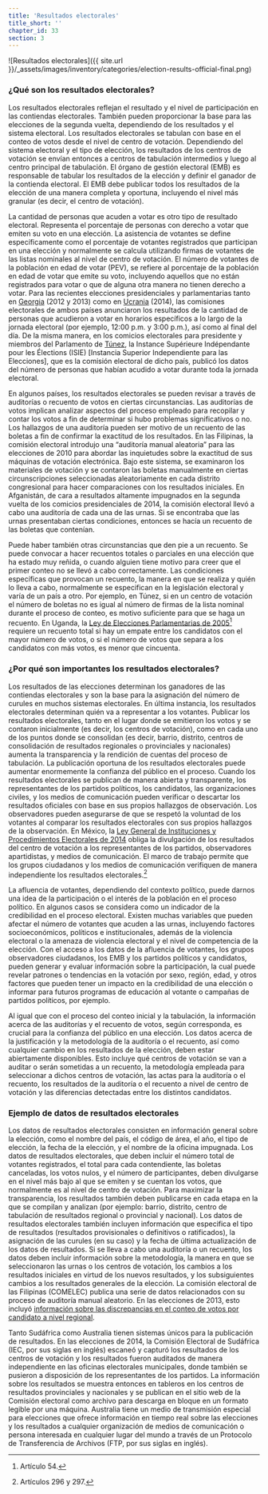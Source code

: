 ```yaml
---
title: 'Resultados electorales'
title_short: ''
chapter_id: 33
section: 3
---
```


![Resultados electorales]({{ site.url }}/\_assets/images/inventory/categories/election-results-official-final.png)

### ¿Qué son los resultados electorales?

Los resultados electorales reflejan el resultado y el nivel de participación en las contiendas electorales. También pueden proporcionar la base para las elecciones de la segunda vuelta, dependiendo de los resultados y el sistema electoral. Los resultados electorales se tabulan con base en el conteo de votos desde el nivel de centro de votación. Dependiendo del sistema electoral y el tipo de elección, los resultados de los centros de votación se envían entonces a centros de tabulación intermedios y luego al centro principal de tabulación. El órgano de gestión electoral (EMB) es responsable de tabular los resultados de la elección y definir el ganador de la contienda electoral. El EMB debe publicar todos los resultados de la elección de una manera completa y oportuna, incluyendo el nivel más granular (es decir, el centro de votación).

La cantidad de personas que acuden a votar es otro tipo de resultado electoral. Representa el porcentaje de personas con derecho a votar que emiten su voto en una elección. La asistencia de votantes se define específicamente como el porcentaje de votantes registrados que participan en una elección y normalmente se calcula utilizando firmas de votantes de las listas nominales al nivel de centro de votación. El número de votantes de la población en edad de votar (PEV), se refiere al porcentaje de la población en edad de votar que emite su voto, incluyendo aquellos que no están registrados para votar o que de alguna otra manera no tienen derecho a votar. Para las recientes elecciones presidenciales y parlamentarias tanto en [Georgia](http://cesko02-01.itdc.ge/en/mediisatvis-4-ge/pres-relizebi-13-ge/informacia-kenchisyris-mimdinareobis-da-amomrchevelta-aqtivobis-shesaxeb-1200-st-is-mdgomareobit.page) (2012 y 2013) como en [Ucrania](http://www.cvk.gov.ua/pls/vp2014/WP063?pt00_t001f01=702&PT001F01=702) (2014), las comisiones electorales de ambos países anunciaron los resultados de la cantidad de personas que acudieron a votar en horarios específicos a lo largo de la jornada electoral (por ejemplo, 12:00 p.m. y 3:00 p.m.), así como al final del día. De la misma manera, en los comicios electorales para presidente y miembros del Parlamento de [Túnez](http://www.isie.tn/ar/communiques-ar/%D8%A7%D9%84%D8%B1%D8%A6%D8%A7%D8%B3%D9%8A%D8%A9-%D9%86%D8%B3%D8%A8%D8%A9-%D9%85%D8%B4%D8%A7%D8%B1%D9%83%D8%A9-%D8%A8%D9%84%D8%BA%D8%AA-53-7/), la Instance Supérieure Indépendante pour les Élections (ISIE) \[Instancia Superior Independiente para las Elecciones\], que es la comisión electoral de dicho país, publicó los datos del número de personas que habían acudido a votar durante toda la jornada electoral.

En algunos países, los resultados electorales se pueden revisar a través de auditorías o recuento de votos en ciertas circunstancias. Las auditorías de votos implican analizar aspectos del proceso empleado para recopilar y contar los votos a fin de determinar si hubo problemas significativos o no. Los hallazgos de una auditoría pueden ser motivo de un recuento de las boletas a fin de confirmar la exactitud de los resultados. En las Filipinas, la comisión electoral introdujo una “auditoría manual aleatoria” para las elecciones de 2010 para abordar las inquietudes sobre la exactitud de sus máquinas de votación electrónica. Bajo este sistema, se examinaron los materiales de votación y se contaron las boletas manualmente en ciertas circunscripciones seleccionadas aleatoriamente en cada distrito congresional para hacer comparaciones con los resultados iniciales. En Afganistán, de cara a resultados altamente impugnados en la segunda vuelta de los comicios presidenciales de 2014, la comisión electoral llevó a cabo una auditoría de cada una de las urnas. Si se encontraba que las urnas presentaban ciertas condiciones, entonces se hacía un recuento de las boletas que contenían.

Puede haber también otras circunstancias que den pie a un recuento. Se puede convocar a hacer recuentos totales o parciales en una elección que ha estado muy reñida, o cuando alguien tiene motivo para creer que el primer conteo no se llevó a cabo correctamente. Las condiciones específicas que provocan un recuento, la manera en que se realiza y quién lo lleva a cabo, normalmente se especifican en la legislación electoral y varía de un país a otro. Por ejemplo, en Túnez, si en un centro de votación el número de boletas no es igual al número de firmas de la lista nominal durante el proceso de conteo, es motivo suficiente para que se haga un recuento. En Uganda, la [Ley de Elecciones Parlamentarias de 2005](http://aceproject.org/ero-en/regions/africa/UG/uganda-parliamentary-elections-act-2005/)[^1] requiere un recuento total si hay un empate entre los candidatos con el mayor número de votos, o si el número de votos que separa a los candidatos con más votos, es menor que cincuenta.

### ¿Por qué son importantes los resultados electorales?

Los resultados de las elecciones determinan los ganadores de las contiendas electorales y son la base para la asignación del número de curules en muchos sistemas electorales. En última instancia, los resultados electorales determinan quién va a representar a los votantes. Publicar los resultados electorales, tanto en el lugar donde se emitieron los votos y se contaron inicialmente (es decir, los centros de votación), como en cada uno de los puntos donde se consolidan (es decir, barrio, distrito, centros de consolidación de resultados regionales o provinciales y nacionales) aumenta la transparencia y la rendición de cuentas del proceso de tabulación. La publicación oportuna de los resultados electorales puede aumentar enormemente la confianza del público en el proceso. Cuando los resultados electorales se publican de manera abierta y transparente, los representantes de los partidos políticos, los candidatos, las organizaciones civiles, y los medios de comunicación pueden verificar o descartar los resultados oficiales con base en sus propios hallazgos de observación. Los observadores pueden asegurarse de que se respetó la voluntad de los votantes al comparar los resultados electorales con sus propios hallazgos de la observación. En México, la [Ley General de Instituciones y Procedimientos Electorales de 2014](http://www.diputados.gob.mx/LeyesBiblio/pdf/LGIPE_100914.pdf) obliga la divulgación de los resultados del centro de votación a los representantes de los partidos, observadores apartidistas, y medios de comunicación. El marco de trabajo permite que los grupos ciudadanos y los medios de comunicación verifiquen de manera independiente los resultados electorales.[^2]

La afluencia de votantes, dependiendo del contexto político, puede darnos una idea de la participación o el interés de la población en el proceso político. En algunos casos se considera como un indicador de la credibilidad en el proceso electoral. Existen muchas variables que pueden afectar el número de votantes que acuden a las urnas, incluyendo factores socioeconómicos, políticos e institucionales, además de la violencia electoral o la amenaza de violencia electoral y el nivel de competencia de la elección. Con el acceso a los datos de la afluencia de votantes, los grupos observadores ciudadanos, los EMB y los partidos políticos y candidatos, pueden generar y evaluar información sobre la participación, la cual puede revelar patrones o tendencias en la votación por sexo, región, edad, y otros factores que pueden tener un impacto en la credibilidad de una elección o informar para futuros programas de educación al votante o campañas de partidos políticos, por ejemplo.

Al igual que con el proceso del conteo inicial y la tabulación, la información acerca de las auditorías y el recuento de votos, según corresponda, es crucial para la confianza del público en una elección. Los datos acerca de la justificación y la metodología de la auditoría o el recuento, así como cualquier cambio en los resultados de la elección, deben estar abiertamente disponibles. Esto incluye qué centros de votación se van a auditar o serán sometidas a un recuento, la metodología empleada para seleccionar a dichos centros de votación, las actas para la auditoría o el recuento, los resultados de la auditoría o el recuento a nivel de centro de votación y las diferencias detectadas entre los distintos candidatos.

### Ejemplo de datos de resultados electorales

Los datos de resultados electorales consisten en información general sobre la elección, como el nombre del país, el código de área, el año, el tipo de elección, la fecha de la elección, y el nombre de la oficina impugnada. Los datos de resultados electorales, que deben incluir el número total de votantes registrados, el total para cada contendiente, las boletas canceladas, los votos nulos, y el número de participantes, deben divulgarse en el nivel más bajo al que se emiten y se cuentan los votos, que normalmente es al nivel de centro de votación. Para maximizar la transparencia, los resultados también deben publicarse en cada etapa en la que se compilan y analizan (por ejemplo: barrio, distrito, centro de tabulación de resultados regional o provincial y nacional). Los datos de resultados electorales también incluyen información que especifica el tipo de resultados (resultados provisionales o definitivos o ratificados), la asignación de las curules (en su caso) y la fecha de última actualización de los datos de resultados. Si se lleva a cabo una auditoría o un recuento, los datos deben incluir información sobre la metodología, la manera en que se seleccionaron las urnas o los centros de votación, los cambios a los resultados iniciales en virtud de los nuevos resultados, y los subsiguientes cambios a los resultados generales de la elección. La comisión electoral de las Filipinas (COMELEC) publica una serie de datos relacionados con su proceso de auditoría manual aleatorio. En las elecciones de 2013, esto incluyó [información sobre las discrepancias en el conteo de votos por candidato a nivel regional](http://www.comelec.gov.ph/?r=Archives/RegularElections/2013NLE/RandomManualAudit/RandomManualAuditReport2013/RMAVarianceSummReport).

Tanto Sudáfrica como Australia tienen sistemas únicos para la publicación de resultados. En las elecciones de 2014, la Comisión Electoral de Sudáfrica (IEC, por sus siglas en inglés) escaneó y capturó los resultados de los centros de votación y los resultados fueron auditados de manera independiente en las oficinas electorales municipales, donde también se pusieron a disposición de los representantes de los partidos. La información sobre los resultados se muestra entonces en tableros en los centros de resultados provinciales y nacionales y se publican en el sitio web de la Comisión electoral como archivo para descarga en bloque en un formato legible por una máquina. Australia tiene un medio de transmisión especial para elecciones que ofrece información en tiempo real sobre las elecciones y los resultados a cualquier organización de medios de comunicación o persona interesada en cualquier lugar del mundo a través de un Protocolo de Transferencia de Archivos (FTP, por sus siglas en inglés).

[^1]: Artículo 54.
[^2]: Artículos 296 y 297.
